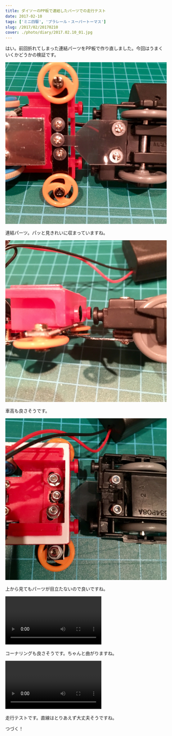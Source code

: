 ```yaml
---
title: ダイソーのPP板で連結したパーツでの走行テスト
date: 2017-02-10
tags: ['ミニ四駆', 'プラレール・スーパートーマス']
slug: /2017/02/20170210
cover: ./photo/diary/2017.02.10_01.jpg
---
```


<p class="sentence">
はい。前回折れてしまった連結パーツをPP板で作り直しました。今回はうまくいくかどうかの検証です。
</p>
<div class="center"><img class="img-fluid" src="./photo/diary/2017.02.10_01.jpg"></div>
<p class="sentence spacing">連結パーツ。パッと見きれいに収まっていますね。</p>
<div class="center"><img class="img-fluid" src="./photo/diary/2017.02.10_02.jpg"></div>
<p class="sentence spacing">車高も良さそうです。</p>
<div class="center"><img class="img-fluid" src="./photo/diary/2017.02.10_03.jpg"></div>
<p class="sentence spacing">上から見てもパーツが目立たないので良いですね。</p>
<div class="center"><video class="img-fluid" src="./photo/diary/2017.02.10_04.mp4" controls></div>
<p class="sentence spacing">コーナリングも良さそうです。ちゃんと曲がりますね。</p>
<div class="center"><video class="img-fluid" src="./photo/diary/2017.02.10_05.mp4" controls></div>
<p class="sentence spacing">走行テストです。直線はとりあえず大丈夫そうですね。</p>
<p class="sentence spacing">つづく！</p>
